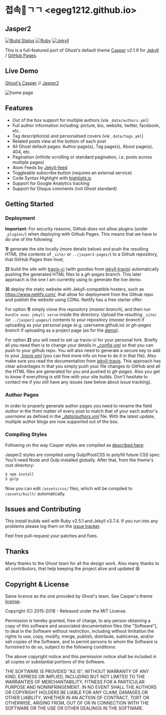 # 접속🤗ㄱㄱ <egeg1212.github.io>
## Jasper2

[![Build Status](https://travis-ci.org/jekyller/jasper2.svg?branch=master)](https://travis-ci.org/jekyller/jasper2)
[![Ruby](https://img.shields.io/badge/ruby-2.5.1-blue.svg?style=flat)](http://travis-ci.org/jekyller/jasper2)
[![Jekyll](https://img.shields.io/badge/jekyll-3.7.4-blue.svg?style=flat)](http://travis-ci.org/jekyller/jasper2)

This is a full-featured port of Ghost's default theme [Casper](https://github.com/tryghost/casper)
*v2.1.9* for [Jekyll](https://jekyllrb.com/) / [GitHub Pages](https://pages.github.com/).

## Live Demo

[Ghost's Casper](https://demo.ghost.io) // [Jasper2](https://jekyller.github.io/jasper2)

![home page](https://raw.githubusercontent.com/jekyller/jasper2/master/assets/screenshot-desktop.jpg)


## Features

* Out of the box support for multiple authors (via `_data/authors.yml`)
* Full author information including: picture, bio, website, twitter, facebook, etc.
* Tag description(s) and personalised covers (via `_data/tags.yml`)
* Related posts view at the bottom of each post
* All Ghost default pages: Author page(s), Tag page(s), About page(s), 404, etc.
* Pagination (infinite scrolling or standard pagination, i.e. posts across multiple pages)
* Atom Feeds by [Jekyll-feed](https://github.com/jekyll/jekyll-feed)
* Toggleable subscribe button (requires an external service)
* Code Syntax Highlight with [highlight.js](https://highlightjs.org/)
* Support for Google Analytics tracking
* Support for Disqus comments (not Ghost standard)


## Getting Started

### Deployment

**Important:**  For security reasons, Github does not allow plugins (under `_plugins/`) when
deploying with Github Pages. This means that we have to do one of the following:

**1)** generate the site locally (more details below) and push the resulting
HTML (the contents of `_site/` or `../jasper2-pages/`) to a Github repository, that GitHub Pages
then host;

**2)** build the site with [travis-ci](https://travis-ci.org/) (with goodies from
[jekyll-travis](https://github.com/mfenner/jekyll-travis)) automatically pushing the
generated HTML files to a *gh-pages* branch.
This later approach is the one I am currently using to generate the live demo.

**3)** deploy the static website with Jekyll-compatible hosters, such as https://www.netlify.com/, that allow for deployment from the Github repo and publish the website using CDNs. Netlify has a free starter offer.

For option **1)** simply clone this repository (*master branch*), and then run
`bundle exec jekyll serve` inside the directory. Upload the resulting `_site/` (or `../jasper2-pages/`)
contents to your repository (*master branch* if uploading as your personal page
(e.g. username.github.io) or *gh-pages branch* if uploading as a project page
(as for the [demo](https://github.com/jekyller/jasper2/tree/gh-pages)).

For option **2)** you will need to set up travis-ci for your personal fork. Briefly all you
need then is to change your details in *[\_config.yml](_config.yml)* so that you can push
to your github repo. You will also need to generate a secure key to add to your
*[.travis.yml](.travis.yml)* (you can find more info on how to do it in that file).
Also make sure you read the documentation from
[jekyll-travis](https://github.com/mfenner/jekyll-travis). This approach has clear
advantages in that you simply push your file changes to GitHub and all the HTML files
are generated for you and pushed to *gh-pages*. Also you get to know if everything is
still fine with your site builds. Don't hesitate to contact me if you still have any
issues (see below about issue tracking).

### Author Pages

In order to properly generate author pages you need to rename the field *author* in the
front matter of every post to match that of your each author's *username* as defined
in the *[\_data/authors.yml](_data/authors.yml)* file.
With the latest update, multiple author blogs are now supported out of the box.

### Compiling Styles

Following on the way Casper styles are compiled as [described here](https://github.com/tryghost/casper#development):

Jasper2 styles are compiled using Gulp/PostCSS to polyfill future CSS spec. You'll need Node and Gulp installed globally. After that, from the theme's root directory:

```bash
$ npm install
$ gulp
```

Now you can edit `/assets/css/` files, which will be compiled to `/assets/built/` automatically.

## Issues and Contributing

This install builds well with Ruby v2.5.1 and Jekyll v3.7.4. If you run into any problems
please log them on the [issue tracker](https://github.com/jekyller/jasper2/issues).

Feel free pull-request your patches and fixes.

## Thanks


Many thanks to the Ghost team for all the design work. Also many thanks to all contributors,
that help keeping the project alive and updated :smile:


## Copyright & License

Same licence as the one provided by Ghost's team. See Casper's theme [license](GHOST.txt).

Copyright (C) 2015-2018 - Released under the MIT License.

Permission is hereby granted, free of charge, to any person obtaining a copy of this software and associated documentation files (the "Software"), to deal in the Software without restriction, including without limitation the rights to use, copy, modify, merge, publish, distribute, sublicense, and/or sell copies of the Software, and to permit persons to whom the Software is furnished to do so, subject to the following conditions:

The above copyright notice and this permission notice shall be included in all copies or substantial portions of the Software.

THE SOFTWARE IS PROVIDED "AS IS", WITHOUT WARRANTY OF ANY KIND, EXPRESS OR IMPLIED, INCLUDING BUT NOT LIMITED TO THE WARRANTIES OF MERCHANTABILITY, FITNESS FOR A PARTICULAR PURPOSE AND
NONINFRINGEMENT. IN NO EVENT SHALL THE AUTHORS OR COPYRIGHT HOLDERS BE LIABLE FOR ANY CLAIM, DAMAGES OR OTHER LIABILITY, WHETHER IN AN ACTION OF CONTRACT, TORT OR OTHERWISE, ARISING FROM, OUT OF OR IN CONNECTION WITH THE SOFTWARE OR THE USE OR OTHER DEALINGS IN THE SOFTWARE.
